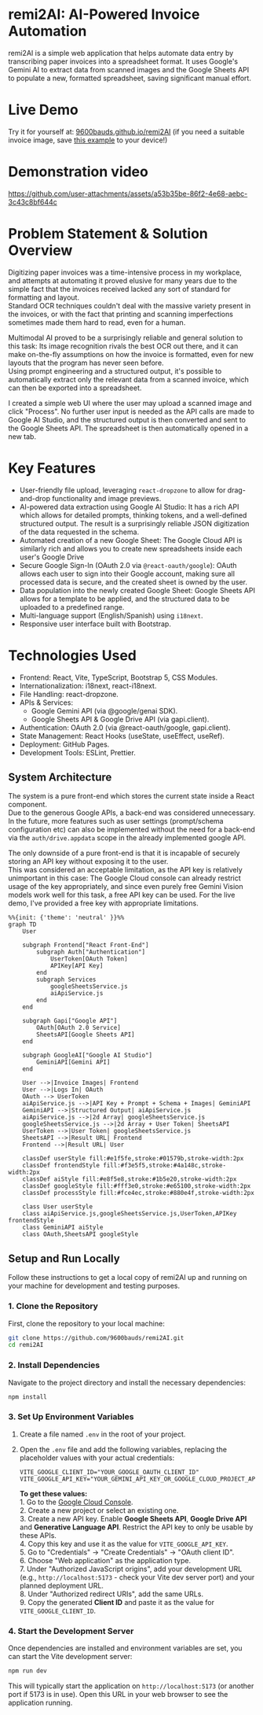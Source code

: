 # remi2AI: AI-Powered Invoice Automation

remi2AI is a simple web application that helps automate data entry by transcribing paper invoices into a spreadsheet format. It uses Google's Gemini AI to extract data from scanned images and the Google Sheets API to populate a new, formatted spreadsheet, saving significant manual effort.

# Live Demo

Try it for yourself at: [9600bauds.github.io/remi2AI](https://9600bauds.github.io/remi2AI/) (if you need a suitable invoice image, save [this example](/public/demo_image.jpg) to your device!)

# Demonstration video

https://github.com/user-attachments/assets/a53b35be-86f2-4e68-aebc-3c43c8bf644c

# Problem Statement & Solution Overview

Digitizing paper invoices was a time-intensive process in my workplace, and attempts at automating it proved elusive for many years due to the simple fact that the invoices received lacked any sort of standard for formatting and layout.  
Standard OCR techniques couldn't deal with the massive variety present in the invoices, or with the fact that printing and scanning imperfections sometimes made them hard to read, even for a human.

Multimodal AI proved to be a surprisingly reliable and general solution to this task: Its image recognition rivals the best OCR out there, and it can make on-the-fly assumptions on how the invoice is formatted, even for new layouts that the program has never seen before.  
Using prompt engineering and a structured output, it's possible to automatically extract only the relevant data from a scanned invoice, which can then be exported into a spreadsheet.

I created a simple web UI where the user may upload a scanned image and click "Process". No further user input is needed as the API calls are made to Google AI Studio, and the structured output is then converted and sent to the Google Sheets API. The spreadsheet is then automatically opened in a new tab.

# Key Features
 - User-friendly file upload, leveraging `react-dropzone` to allow for drag-and-drop functionality and image previews.
 - AI-powered data extraction using Google AI Studio: It has a rich API which allows for detailed prompts, thinking tokens, and a well-defined structured output. The result is a surprisingly reliable JSON digitization of the data requested in the schema.
 - Automated creation of a new Google Sheet: The Google Cloud API is similarly rich and allows you to create new spreadsheets inside each user's Google Drive
 - Secure Google Sign-In (OAuth 2.0 via `@react-oauth/google`): OAuth allows each user to sign into their Google account, making sure all processed data is secure, and the created sheet is owned by the user.
 - Data population into the newly created Google Sheet: Google Sheets API allows for a template to be applied, and the structured data to be uploaded to a predefined range.
 - Multi-language support (English/Spanish) using `i18next`.
 - Responsive user interface built with Bootstrap.

# Technologies Used
 - Frontend: React, Vite, TypeScript, Bootstrap 5, CSS Modules.
 - Internationalization: i18next, react-i18next.
 - File Handling: react-dropzone.
 - APIs & Services:
    - Google Gemini API (via @google/genai SDK).
    - Google Sheets API & Google Drive API (via gapi.client).
 - Authentication: OAuth 2.0 (via @react-oauth/google, gapi.client).
 - State Management: React Hooks (useState, useEffect, useRef).
 - Deployment: GitHub Pages.
 - Development Tools: ESLint, Prettier.

## System Architecture
The system is a pure front-end which stores the current state inside a React component.  
Due to the generous Google APIs, a back-end was considered unnecessary. In the future, more features such as user settings (prompt/schema configuration etc) can also be implemented without the need for a back-end via the `auth/drive.appdata` scope in the already implemented google API.  

The only downside of a pure front-end is that it is incapable of securely storing an API key without exposing it to the user.  
This was considered an acceptable limitation, as the API key is relatively unimportant in this case: The Google Cloud console can already restrict usage of the key appropriately, and since even purely free Gemini Vision models work well for this task, a free API key can be used. For the live demo, I've provided a free key with appropriate limitations.

```mermaid
%%{init: {'theme': 'neutral' }}%%
graph TD
	User
	
    subgraph Frontend["React Front-End"]
		subgraph Auth["Authentication"]
			UserToken[OAuth Token]
			APIKey[API Key]
		end
		subgraph Services
			googleSheetsService.js
			aiApiService.js
        end     
    end
       
    subgraph Gapi["Google API"]
        OAuth[OAuth 2.0 Service]
        SheetsAPI[Google Sheets API]
    end

    subgraph GoogleAI["Google AI Studio"]
        GeminiAPI[Gemini API]
    end

    User -->|Invoice Images| Frontend
	User -->|Logs In| OAuth
	OAuth --> UserToken
	aiApiService.js -->|API Key + Prompt + Schema + Images| GeminiAPI
	GeminiAPI -->|Structured Output| aiApiService.js
    aiApiService.js -->|2d Array| googleSheetsService.js
    googleSheetsService.js -->|2d Array + User Token| SheetsAPI
    UserToken -->|User Token| googleSheetsService.js
    SheetsAPI -->|Result URL| Frontend
    Frontend -->|Result URL| User
    
    classDef userStyle fill:#e1f5fe,stroke:#01579b,stroke-width:2px
    classDef frontendStyle fill:#f3e5f5,stroke:#4a148c,stroke-width:2px
    classDef aiStyle fill:#e8f5e8,stroke:#1b5e20,stroke-width:2px
    classDef googleStyle fill:#fff3e0,stroke:#e65100,stroke-width:2px
    classDef processStyle fill:#fce4ec,stroke:#880e4f,stroke-width:2px
    
    class User userStyle
    class aiApiService.js,googleSheetsService.js,UserToken,APIKey frontendStyle
    class GeminiAPI aiStyle
    class OAuth,SheetsAPI googleStyle
```


## Setup and Run Locally

Follow these instructions to get a local copy of remi2AI up and running on your machine for development and testing purposes.

### 1. Clone the Repository

First, clone the repository to your local machine:
```bash
git clone https://github.com/9600bauds/remi2AI.git
cd remi2AI
```

### 2. Install Dependencies

Navigate to the project directory and install the necessary dependencies:
```bash
npm install
```

### 3. Set Up Environment Variables

1.  Create a file named `.env` in the root of your project.
2.  Open the `.env` file and add the following variables, replacing the placeholder values with your actual credentials:

    ```env
    VITE_GOOGLE_CLIENT_ID="YOUR_GOOGLE_OAUTH_CLIENT_ID"
    VITE_GOOGLE_API_KEY="YOUR_GEMINI_API_KEY_OR_GOOGLE_CLOUD_PROJECT_API_KEY"
    ```

    **To get these values:**  
        1.  Go to the [Google Cloud Console](https://console.cloud.google.com/).  
        2.  Create a new project or select an existing one.  
        3.  Create a new API key. Enable **Google Sheets API**, **Google Drive API** and **Generative Language API**. Restrict the API key to only be usable by these APIs.  
        4.  Copy this key and use it as the value for `VITE_GOOGLE_API_KEY`.  
        5.  Go to "Credentials" -> "Create Credentials" -> "OAuth client ID".  
        6.  Choose "Web application" as the application type.  
        7.  Under "Authorized JavaScript origins", add your development URL (e.g., `http://localhost:5173` - check your Vite dev server port) and your planned deployment URL.  
        8.  Under "Authorized redirect URIs", add the same URLs.  
        9.  Copy the generated **Client ID** and paste it as the value for `VITE_GOOGLE_CLIENT_ID`.  


### 4. Start the Development Server

Once dependencies are installed and environment variables are set, you can start the Vite development server:
```bash
npm run dev
```

This will typically start the application on `http://localhost:5173` (or another port if 5173 is in use). Open this URL in your web browser to see the application running.
